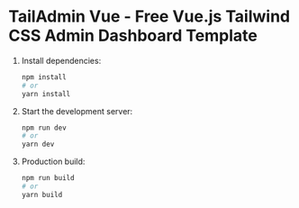 # TailAdmin Vue - Free Vue.js Tailwind CSS Admin Dashboard Template

1. Install dependencies:
    ```bash
    npm install
    # or
    yarn install
    ```

2. Start the development server:
    ```bash
    npm run dev
    # or
    yarn dev
    ```

3. Production build:
   ```bash
   npm run build
   # or
   yarn build
   ```

